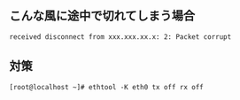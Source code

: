 <!--
title:   SCPコマンド　大量のファイルの送信時に接続が切れてしまう対策
tags:    Linuxコマンド
id:      aba2c8fcf6eec26c16b7
private: false
-->
## こんな風に途中で切れてしまう場合

```                                                    
received disconnect from xxx.xxx.xx.x: 2: Packet corrupt
```

## 対策

```
[root@localhost ~]# ethtool -K eth0 tx off rx off
```